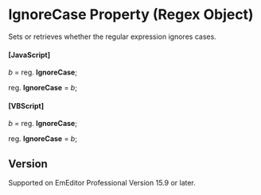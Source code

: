 # IgnoreCase Property (Regex Object)

Sets or retrieves whether the regular expression ignores cases.

#### \[JavaScript\]

_b_ = reg. **IgnoreCase**;

reg. **IgnoreCase** = _b_;

#### \[VBScript\]

_b_ = reg. **IgnoreCase**;

reg. **IgnoreCase** = _b_;

## Version

Supported on EmEditor Professional Version 15.9 or later.